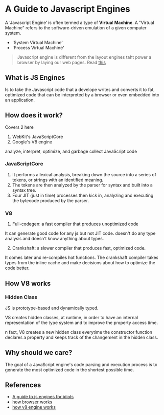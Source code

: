 # A Guide to Javascript Engines

A 'Javascript Engine' is often termed a type of **Virtual Machine**. A "Virtual
Machine" refers to the software-driven emulation of a given computer system.

- 'System Virtual Machine'
- 'Process Virtual Machine'

> Javascript engine is different from the layout engines taht power a browser by
> laying our web pages. Read [this](http://www.html5rocks.com/en/tutorials/internals/howbrowserswork/)

## What is JS Engines

Is to take the Javascript code that a develope writes and converts it to fat, 
optimized code that can be interpreted by a browser or even embedded into an
application.

## How does it work?

Covers 2 here

1. WebKit's JavaScriptCore
2. Google's V8 engine

analyze, interpret, optimize, and garbage collect JavaScript code

### JavaScriptCore

1. It performs a lexical analysis, breaking down the source into a series of
tokens, or strings with an identified meaning.
2. The tokens are then analyzed by the parser for syntax and built into a syntax
tree.
3. Four JIT (just in time) processes then kick in, analyzing and executing the
bytecode produced by the parser.

### V8

1. Full-codegen: a fast compiler that produces unoptimized code

It can generate good code for any js but not JIT code. doesn't do any type analysis
and doesn't know anything about types.

2. Crankshaft: a slower compiler that produces fast, optimized code.

It comes later and re-compiles hot functions. The crankshaft compiler takes types
from the inline cache and make decisions about how to optimize the code better.

## How V8 works

### Hidden Class

JS is prototype-based and dynamically typed.

V8 creates hidden classes, at runtime, in order to have an internal representation
of the type system and to improve the property access time.

n fact, V8 creates a new hidden class everytime the constructor function declares a property and keeps track of the changement in the hidden class.

## Why should we care?

The goal of a JavaScript engine's code parsing and execution process is to
generate the most optimized code in the shortest possible time.

## References

- [A guide to js engines for idiots](http://developer.telerik.com/featured/a-guide-to-javascript-engines-for-idiots/)
- [how browser works](http://www.html5rocks.com/en/tutorials/internals/howbrowserswork/)
- [how v8 engine works](http://thibaultlaurens.github.io/javascript/2013/04/29/how-the-v8-engine-works/)

